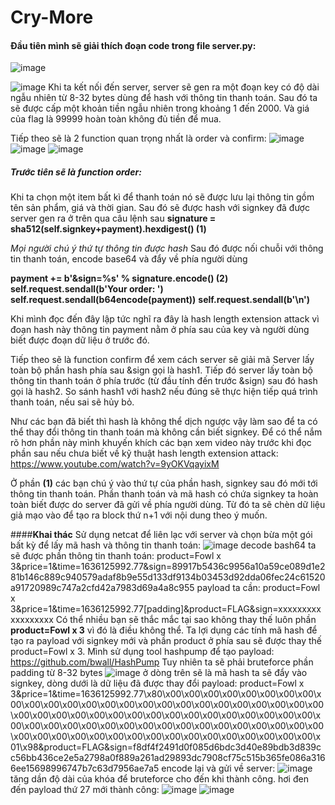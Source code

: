 # Cry-More

#### Đầu tiên mình sẽ giải thích đoạn code trong file server.py:

![image](https://user-images.githubusercontent.com/66832698/140521984-28a3fd47-992a-441d-b9e6-4df7f6e98dbd.png)
 
![image](https://user-images.githubusercontent.com/66832698/140522125-a2a13bd4-90f2-45cf-ae99-35d2bcf25694.png)
Khi ta kết nối đến server, server sẽ gen ra một đoạn key có độ dài ngẫu nhiên từ 8-32 bytes dùng để hash với thông tin thanh toán. Sau đó ta sẽ được cấp một khoản tiền ngẫu nhiên trong khoảng 1 đến 2000. Và giá của flag là 99999 hoàn toàn không đủ tiền để mua.

Tiếp theo sẽ là 2 function quan trọng nhất là order và confirm:
![image](https://user-images.githubusercontent.com/66832698/140522677-044aadc0-3850-4d62-bc3e-5ce584bdee52.png)
![image](https://user-images.githubusercontent.com/66832698/140522720-6d74fd28-7798-4931-a92d-17419397b9a5.png)
![image](https://user-images.githubusercontent.com/66832698/140522881-08933a0e-9f30-4581-a640-7cb4c03a1795.png)

##### Trước tiên sẽ là function order:
Khi ta chọn một item bất kì để thanh toán nó sẽ được lưu lại thông tin gồm tên sản phẩm, giá và thời gian.
Sau đó sẽ được hash với signkey đã được server gen ra ở trên qua câu lệnh sau
**signature = sha512(self.signkey+payment).hexdigest()  (1)**

*Mọi người chú ý thứ tự thông tin được hash*
Sau đó được nối chuỗi với thông tin thanh toán, encode base64 và đẩy về phía người dùng

**payment += b'&sign=%s' % signature.encode() (2)**
**self.request.sendall(b'Your order: ')**
**self.request.sendall(b64encode(payment))**
**self.request.sendall(b'\n')**

Khi mình đọc đến đây lập tức nghĩ ra đây là hash length extension attack vì đoạn hash này thông tin payment nằm ở phía sau của key và người dùng biết được đoạn dữ liệu ở trước đó.

Tiếp theo sẽ là function confirm để xem cách server sẽ giải mã
Server lấy toàn bộ phần hash phía sau &sign gọi là hash1. Tiếp đó server lấy toàn bộ thông tin thanh toán ở phía trước (từ đầu tính đến trước &sign) sau đó hash gọi là hash2. So sánh hash1 với hash2 nếu đúng sẽ thực hiện tiếp quá trình thanh toán, nếu sai sẽ hủy bỏ.

Như các bạn đã biết thì hash là không thể dịch ngược vậy làm sao để ta có thể thay đổi thông tin thanh toán mà không cần biết signkey. Để có thể nắm rõ hơn phần này mình khuyến khích các bạn xem video này trước khi đọc phần sau nếu chưa biết về kỹ thuật hash length extension attack: https://www.youtube.com/watch?v=9yOKVqayixM

Ở phần **(1)** các bạn chú ý vào thứ tự của phần hash, signkey sau đó mới tới thông tin thanh toán. Phần thanh toán và mã hash có chứa signkey ta hoàn toàn biết được do server đã gửi về phía người dùng. Từ đó ta sẽ chèn dữ liệu giả mạo vào để tạo ra block thứ n+1 với nội dung theo ý muốn.

####**Khai thác**
Sử dụng netcat để liên lạc với server và chọn bừa một gói bất kỳ để lấy mã hash và thông tin thanh toán:
![image](https://user-images.githubusercontent.com/66832698/140536601-11fdc315-e88e-4db1-aae1-999fc50917d5.png)
decode bash64 ta sẽ được phần thông tin thanh toán:
product=Fowl x 3&price=1&time=1636125992.77&sign=89917b5436c9956a10a59ce089d1e281b146c889c940579adaf8b9e55d133df9134b03453d92dda06fec24c61520a91720989c747a2cfd42a7983d69a4a8c955
payload ta cần:
product=Fowl x 3&price=1&time=1636125992.77[padding]&product=FLAG&sign=xxxxxxxxxxxxxxxxxx
Có thể nhiều bạn sẽ thắc mắc tại sao không thay thế luôn phần **product=Fowl x 3** vì đó là điều không thể. Ta lợi dụng các tính mã hash để tạo ra payload với signkey mới và phần product ở phía sau sẽ được thay thế product=Fowl x 3.
Mình sử dụng tool hashpump để tạo payload: https://github.com/bwall/HashPump
Tuy nhiên ta sẽ phải bruteforce phần padding từ 8-32 bytes
![image](https://user-images.githubusercontent.com/66832698/140536456-a0cd9de1-501c-41a3-b4c7-3095a8ae673d.png)
ở dòng trên sẽ là mã hash ta sẽ đẩy vào signkey, dòng dưới là dữ liệu đã được thay đổi
payload: product=Fowl x 3&price=1&time=1636125992.77\x80\x00\x00\x00\x00\x00\x00\x00\x00\x00\x00\x00\x00\x00\x00\x00\x00\x00\x00\x00\x00\x00\x00\x00\x00\x00\x00\x00\x00\x00\x00\x00\x00\x00\x00\x00\x00\x00\x00\x00\x00\x00\x00\x00\x00\x00\x00\x00\x00\x00\x00\x00\x00\x00\x00\x00\x00\x00\x00\x00\x00\x00\x00\x00\x00\x00\x00\x00\x00\x00\x00\x00\x00\x00\x00\x01\x98&product=FLAG&sign=f8df4f2491d0f085d6bdc3d40e89bdb3d839cc56bb436ce2e5a2798a0f889a261ad29893dc7908cf75c515b365fe086a3166ee15698996747b7c63d7956ae7a5
encode lại và gửi về server:
![image](https://user-images.githubusercontent.com/66832698/140532546-32dc6029-64cb-40ab-8ebb-3201b44d772b.png)
tăng dần độ dài của khóa để bruteforce cho đến khi thành công.
hơi đen đến payload thứ 27 mới thành công:
![image](https://user-images.githubusercontent.com/66832698/140538151-0db2f290-8d70-4bd2-ad6b-49078f3a24a2.png)
![image](https://user-images.githubusercontent.com/66832698/140538091-717a4cc2-031f-4776-8503-8230b9e5380a.png)

